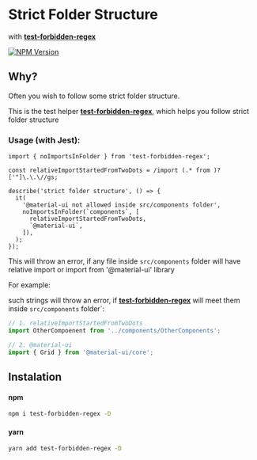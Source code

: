 # Strict Folder Structure

with [**test-forbidden-regex**](https://www.npmjs.com/package/test-forbidden-regex)

<a href="https://www.npmjs.com/package/test-forbidden-regex" target="_blank">
  <img src="https://img.shields.io/npm/v/test-forbidden-regex.svg" alt="NPM Version" />
</a>

## Why?

Often you wish to follow some strict folder structure.

This is the test helper [**test-forbidden-regex**](https://www.npmjs.com/package/test-forbidden-regex), which helps you follow strict folder structure

### Usage (with Jest):

```tsx
import { noImportsInFolder } from 'test-forbidden-regex';

const relativeImportStartedFromTwoDots = /import (.* from )?['"]\.\.\//gs;

describe('strict folder structure', () => {
  it(
    '@material-ui not allowed inside src/components folder',
    noImportsInFolder(`components`, [
      relativeImportStartedFromTwoDots,
      `@material-ui`,
    ]),
  );
});
```

This will throw an error, if any file inside `src/components` folder will have relative import or import from '@material-ui' library

For example:

such strings will throw an error, if [**test-forbidden-regex**](https://www.npmjs.com/package/test-forbidden-regex) will meet them inside `src/components` folder`:

```js
// 1. relativeImportStartedFromTwoDots
import OtherCompoenent from '../components/OtherComponents';

// 2. @material-ui
import { Grid } from '@material-ui/core';
```

## Instalation

#### npm

```bash
npm i test-forbidden-regex -D
```

#### yarn

```bash
yarn add test-forbidden-regex -D
```
